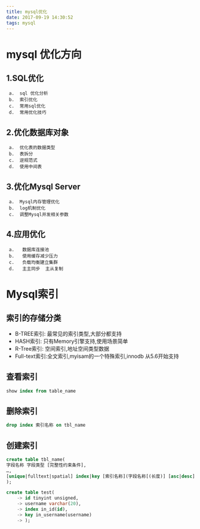 ```yaml
---
title: mysql优化
date: 2017-09-19 14:30:52
tags: mysql
---
```


# mysql 优化方向

## 1.SQL优化
     a.  sql 优化分析
     b.  索引优化
     c.  常用sql优化
     d.  常用优化技巧
## 2.优化数据库对象
     a.  优化表的数据类型
     b.  表拆分
     c.  逆规范式
     d.  使用中间表
## 3.优化Mysql Server
     a.  Mysql内存管理优化
     b.  log机制优化
     c.  调整Mysql并发相关参数
          
## 4.应用优化
     a.   数据库连接池
     b.   使用缓存减少压力
     c.   负载均衡建立集群
     d.   主主同步  主从复制 
     
# Mysql索引
     
## 索引的存储分类

*    B-TREE索引: 最常见的索引类型,大部分都支持
*    HASH索引: 只有Memory引擎支持,使用场景简单
*    R-Tree索引: 空间索引,地址空间类型数据
*    Full-text索引:全文索引,myisam的一个特殊索引,innodb 从5.6开始支持

## 查看索引

```SQL
show index from table_name
```

## 删除索引

```SQL
drop index 索引名称 on tbl_name
```

## 创建索引

```SQL
create table tbl_name(
字段名称 字段类型 [完整性约束条件],
…,
[unique|fulltext|spatial] index|key [索引名称](字段名称[(长度)] [asc|desc])
);
```

```SQL
create table test(
    -> id tinyint unsigned,
    -> username varchar(20),
    -> index in_id(id),
    -> key in_username(username)
    -> );
```

